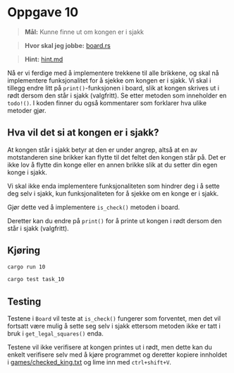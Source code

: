 # Oppgave 10
> **Mål:** Kunne finne ut om kongen er i sjakk

> **Hvor skal jeg jobbe:** [board.rs](board.rs)

> **Hint:** [hint.md](./hint.md)

Nå er vi ferdige med å implementere trekkene til alle brikkene, og skal nå implementere funksjonalitet for å sjekke 
om kongen er i sjakk. Vi skal i tillegg endre litt på `print()`-funksjonen i board, slik at kongen skrives ut i rødt 
dersom den står i sjakk (valgfritt). Se etter metoden som inneholder en `todo!()`. I koden finner du også kommentarer
som forklarer hva ulike metoder gjør.

## Hva vil det si at kongen er i sjakk?
At kongen står i sjakk betyr at den er under angrep, altså at en av motstanderen sine brikker kan flytte til det 
feltet den kongen står på. Det er ikke lov å flytte din konge eller en annen brikke slik at du setter din egen konge 
i sjakk.

Vi skal ikke enda implementere funksjonaliteten som hindrer deg i å sette deg selv i sjakk, kun funksjonaliteten for 
å sjekke om en konge er i sjakk.

Gjør dette ved å implementere `is_check()` metoden i board.

Deretter kan du endre på `print()` for å printe ut kongen i rødt dersom den står i sjakk (valgfritt).

## Kjøring
```bash
cargo run 10
```
```bash
cargo test task_10
```

## Testing
Testene i `Board` vil teste at `is_check()` fungerer som forventet, men det vil fortsatt være mulig å sette seg selv 
i sjakk ettersom metoden ikke er tatt i bruk i `get_legal_squares()` enda.

Testene vil ikke verifisere at kongen printes ut i rødt, men dette kan du enkelt verifisere
selv med å kjøre programmet og deretter kopiere innholdet i [games/checked_king.txt](../../games/checked_king.txt) og lime inn
med `ctrl+shift+V`.
